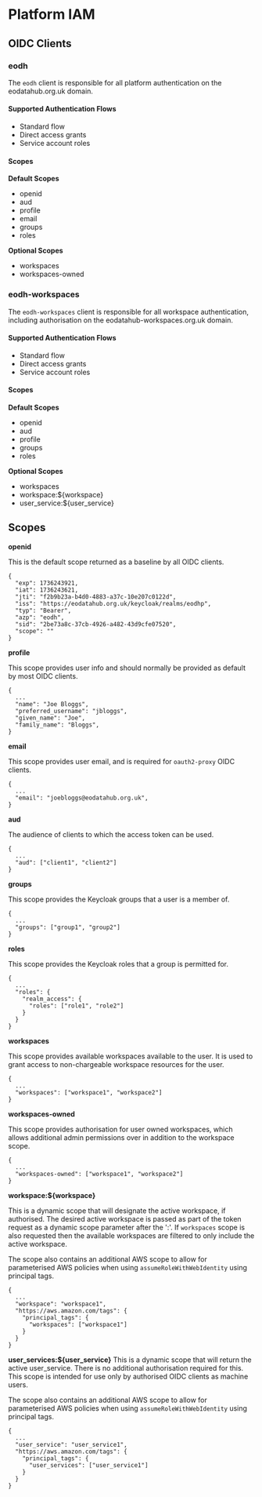 # Platform IAM

## OIDC Clients

### eodh

The `eodh` client is responsible for all platform authentication on the eodatahub.org.uk domain.

#### Supported Authentication Flows

- Standard flow
- Direct access grants
- Service account roles

#### Scopes

**Default Scopes**

- openid
- aud
- profile
- email
- groups
- roles

**Optional Scopes**

- workspaces
- workspaces-owned

### eodh-workspaces

The `eodh-workspaces` client is responsible for all workspace authentication, including authorisation on the eodatahub-workspaces.org.uk domain.

#### Supported Authentication Flows

- Standard flow
- Direct access grants
- Service account roles

#### Scopes

**Default Scopes**

- openid
- aud
- profile
- groups
- roles

**Optional Scopes**

- workspaces
- workspace:${workspace}
- user_service:${user_service}

## Scopes

**openid**

This is the default scope returned as a baseline by all OIDC clients.

```
{
  "exp": 1736243921,
  "iat": 1736243621,
  "jti": "f2b9b23a-b4d0-4883-a37c-10e207c0122d",
  "iss": "https://eodatahub.org.uk/keycloak/realms/eodhp",
  "typ": "Bearer",
  "azp": "eodh",
  "sid": "2be73a8c-37cb-4926-a482-43d9cfe07520",
  "scope": ""
}
```

**profile**

This scope provides user info and should normally be provided as default by most OIDC clients.

```
{
  ...
  "name": "Joe Bloggs",
  "preferred_username": "jbloggs",
  "given_name": "Joe",
  "family_name": "Bloggs",
}
```

**email**

This scope provides user email, and is required for `oauth2-proxy` OIDC clients.

```
{
  ...
  "email": "joebloggs@eodatahub.org.uk",
}
```

**aud**

The audience of clients to which the access token can be used.

```
{
  ...
  "aud": ["client1", "client2"]
}
```

**groups**

This scope provides the Keycloak groups that a user is a member of.

```
{
  ...
  "groups": ["group1", "group2"]
}
```

**roles**

This scope provides the Keycloak roles that a group is permitted for.

```
{
  ...
  "roles": {
    "realm_access": {
      "roles": ["role1", "role2"]
    }
  }
}
```

**workspaces**

This scope provides available workspaces available to the user. It is used to grant access to non-chargeable workspace resources for the user.

```
{
  ...
  "workspaces": ["workspace1", "workspace2"]
}
```

**workspaces-owned**

This scope provides authorisation for user owned workspaces, which allows additional admin permissions over in addition to the workspace scope.

```
{
  ...
  "workspaces-owned": ["workspace1", "workspace2"]
}
```

**workspace:${workspace}**

This is a dynamic scope that will designate the active workspace, if authorised. The desired active workspace is passed as part of the token request as a dynamic scope parameter after the ':'. If `workspaces` scope is also requested then the available workspaces are filtered to only include the active workspace.

The scope also contains an additional AWS scope to allow for parameterised AWS policies when using `assumeRoleWithWebIdentity` using principal tags.

```
{
  ...
  "workspace": "workspace1",
  "https://aws.amazon.com/tags": {
    "principal_tags": {
      "workspaces": ["workspace1"]
    }
  }
}
```

**user_services:${user_service}**
This is a dynamic scope that will return the active user_service. There is no additional authorisation required for this. This scope is intended for use only by authorised OIDC clients as machine users.

The scope also contains an additional AWS scope to allow for parameterised AWS policies when using `assumeRoleWithWebIdentity` using principal tags.

```
{
  ...
  "user_service": "user_service1",
  "https://aws.amazon.com/tags": {
    "principal_tags": {
      "user_services": ["user_service1"]
    }
  }
}
```
